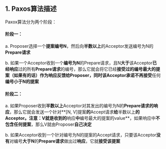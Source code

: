 ## 1. Paxos算法描述

Paxox算法分为两个阶段：

#### 阶段一：

a. Proposer选择一个**提案编号N**，然后向**半数以上**的Acceptor发送编号为N的**Prepare请求**

b. 如果一个Acceptor收到一个**编号为N**的Prepare请求，且N**大于**该Acceptor**已经响应**过的所有**Prepare请求**的编号，那么它就会将它已经**接受过的编号最大的提案（如果有的话）**作为响应反馈给Proposer，同时该Acceptor承诺**不再接受**任何**编号小于N的提案**

#### 阶段二：

a. 如果Proposer收到**半数以上**Acceptor对其发出的编号为N的**Prepare请求的响应**，那么它就会发送一个针对**[N, V]提案**的**Accept请求**给**半数以上**的Acceptor。注意：V就是收到的**响应**中**编号最大的提案的value**，如果响应中**不包含任何提案**，那么V就由Proposer**自己决定**

b. 如果Acceptor收到一个针对编号为N的提案的Accept请求，只要该Acceptor**没有**对编号**大于N**的**Prepare请求**做出过**响应**，它就**接受该提案**



